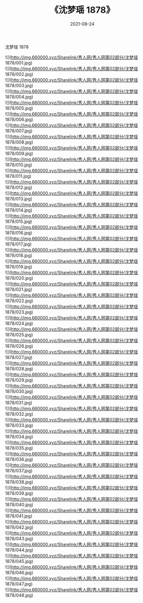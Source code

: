 ﻿---
layout: post
title:  《沈梦瑶 1878》
date:   2021-08-24
img: http://img.660000.xyz/Sharelink/秀人网/秀人网第02部分/沈梦瑶 1878/000.jpg
categories: [美女, 清纯, 唯美]
---

沈梦瑶 1878

  ![](http://img.660000.xyz/Sharelink/秀人网/秀人网第02部分/沈梦瑶 1878/001.jpg) <br> ![](http://img.660000.xyz/Sharelink/秀人网/秀人网第02部分/沈梦瑶 1878/002.jpg) <br> ![](http://img.660000.xyz/Sharelink/秀人网/秀人网第02部分/沈梦瑶 1878/003.jpg) <br> ![](http://img.660000.xyz/Sharelink/秀人网/秀人网第02部分/沈梦瑶 1878/004.jpg) <br> ![](http://img.660000.xyz/Sharelink/秀人网/秀人网第02部分/沈梦瑶 1878/005.jpg) <br> ![](http://img.660000.xyz/Sharelink/秀人网/秀人网第02部分/沈梦瑶 1878/006.jpg) <br> ![](http://img.660000.xyz/Sharelink/秀人网/秀人网第02部分/沈梦瑶 1878/007.jpg) <br> ![](http://img.660000.xyz/Sharelink/秀人网/秀人网第02部分/沈梦瑶 1878/008.jpg) <br> ![](http://img.660000.xyz/Sharelink/秀人网/秀人网第02部分/沈梦瑶 1878/009.jpg) <br> ![](http://img.660000.xyz/Sharelink/秀人网/秀人网第02部分/沈梦瑶 1878/010.jpg) <br> ![](http://img.660000.xyz/Sharelink/秀人网/秀人网第02部分/沈梦瑶 1878/011.jpg) <br> ![](http://img.660000.xyz/Sharelink/秀人网/秀人网第02部分/沈梦瑶 1878/012.jpg) <br> ![](http://img.660000.xyz/Sharelink/秀人网/秀人网第02部分/沈梦瑶 1878/013.jpg) <br> ![](http://img.660000.xyz/Sharelink/秀人网/秀人网第02部分/沈梦瑶 1878/014.jpg) <br> ![](http://img.660000.xyz/Sharelink/秀人网/秀人网第02部分/沈梦瑶 1878/015.jpg) <br> ![](http://img.660000.xyz/Sharelink/秀人网/秀人网第02部分/沈梦瑶 1878/016.jpg) <br> ![](http://img.660000.xyz/Sharelink/秀人网/秀人网第02部分/沈梦瑶 1878/017.jpg) <br> ![](http://img.660000.xyz/Sharelink/秀人网/秀人网第02部分/沈梦瑶 1878/018.jpg) <br> ![](http://img.660000.xyz/Sharelink/秀人网/秀人网第02部分/沈梦瑶 1878/019.jpg) <br> ![](http://img.660000.xyz/Sharelink/秀人网/秀人网第02部分/沈梦瑶 1878/020.jpg) <br> ![](http://img.660000.xyz/Sharelink/秀人网/秀人网第02部分/沈梦瑶 1878/021.jpg) <br> ![](http://img.660000.xyz/Sharelink/秀人网/秀人网第02部分/沈梦瑶 1878/022.jpg) <br> ![](http://img.660000.xyz/Sharelink/秀人网/秀人网第02部分/沈梦瑶 1878/023.jpg) <br> ![](http://img.660000.xyz/Sharelink/秀人网/秀人网第02部分/沈梦瑶 1878/024.jpg) <br> ![](http://img.660000.xyz/Sharelink/秀人网/秀人网第02部分/沈梦瑶 1878/025.jpg) <br> ![](http://img.660000.xyz/Sharelink/秀人网/秀人网第02部分/沈梦瑶 1878/026.jpg) <br> ![](http://img.660000.xyz/Sharelink/秀人网/秀人网第02部分/沈梦瑶 1878/027.jpg) <br> ![](http://img.660000.xyz/Sharelink/秀人网/秀人网第02部分/沈梦瑶 1878/028.jpg) <br> ![](http://img.660000.xyz/Sharelink/秀人网/秀人网第02部分/沈梦瑶 1878/029.jpg) <br> ![](http://img.660000.xyz/Sharelink/秀人网/秀人网第02部分/沈梦瑶 1878/030.jpg) <br> ![](http://img.660000.xyz/Sharelink/秀人网/秀人网第02部分/沈梦瑶 1878/031.jpg) <br> ![](http://img.660000.xyz/Sharelink/秀人网/秀人网第02部分/沈梦瑶 1878/032.jpg) <br> ![](http://img.660000.xyz/Sharelink/秀人网/秀人网第02部分/沈梦瑶 1878/033.jpg) <br> ![](http://img.660000.xyz/Sharelink/秀人网/秀人网第02部分/沈梦瑶 1878/034.jpg) <br> ![](http://img.660000.xyz/Sharelink/秀人网/秀人网第02部分/沈梦瑶 1878/035.jpg) <br> ![](http://img.660000.xyz/Sharelink/秀人网/秀人网第02部分/沈梦瑶 1878/036.jpg) <br> ![](http://img.660000.xyz/Sharelink/秀人网/秀人网第02部分/沈梦瑶 1878/037.jpg) <br> ![](http://img.660000.xyz/Sharelink/秀人网/秀人网第02部分/沈梦瑶 1878/038.jpg) <br> ![](http://img.660000.xyz/Sharelink/秀人网/秀人网第02部分/沈梦瑶 1878/039.jpg) <br> ![](http://img.660000.xyz/Sharelink/秀人网/秀人网第02部分/沈梦瑶 1878/040.jpg) <br> ![](http://img.660000.xyz/Sharelink/秀人网/秀人网第02部分/沈梦瑶 1878/041.jpg) <br> ![](http://img.660000.xyz/Sharelink/秀人网/秀人网第02部分/沈梦瑶 1878/042.jpg) <br> ![](http://img.660000.xyz/Sharelink/秀人网/秀人网第02部分/沈梦瑶 1878/043.jpg) <br> ![](http://img.660000.xyz/Sharelink/秀人网/秀人网第02部分/沈梦瑶 1878/044.jpg) <br> ![](http://img.660000.xyz/Sharelink/秀人网/秀人网第02部分/沈梦瑶 1878/045.jpg) <br> ![](http://img.660000.xyz/Sharelink/秀人网/秀人网第02部分/沈梦瑶 1878/046.jpg) <br> ![](http://img.660000.xyz/Sharelink/秀人网/秀人网第02部分/沈梦瑶 1878/047.jpg) <br> ![](http://img.660000.xyz/Sharelink/秀人网/秀人网第02部分/沈梦瑶 1878/048.jpg) <br>